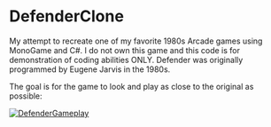 # DefenderClone
My attempt to recreate one of my favorite 1980s Arcade games using MonoGame and C#. I do not own this game and this code is for demonstration of coding abilities ONLY. Defender was originally programmed by Eugene Jarvis in the 1980s.

The goal is for the game to look and play as close to the original as possible:

[![DefenderGameplay](https://archive.org/serve/arcade_defender/defender_screenshot.png)](https://www.youtube.com/watch?v=BqP3YHkoZ9E "Defender Gameplay")


